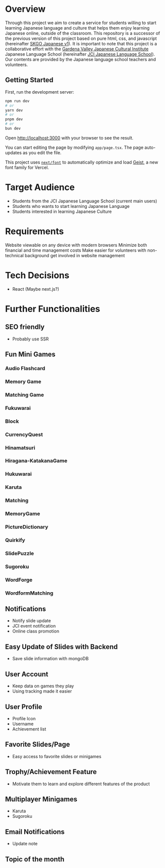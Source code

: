 # Overview

Through this project we aim to create a service for students willing to start learning Japanese language and culture that helps them enjoy learning Japanese online, outside of the classroom. This repository is a successor of the previous version of this project based on pure html, css, and javascript (hereinafter [SKGO Japanese v1](https://skgojapanese.com/)). It is important to note that this project is a collaborative effort with the [Gardena Valley Japanese Cultural Institute](https://www.jci-gardena.org/) Japanese Language School (hereinafter [JCI Japanese Language School](https://www.jci-gardena.org/japanese-language-school.html)). Our contents are provided by the Japanese language school teachers and volunteers.

## Getting Started

First, run the development server:

```bash
npm run dev
# or
yarn dev
# or
pnpm dev
# or
bun dev
```

Open [http://localhost:3000](http://localhost:3000) with your browser to see the result.

You can start editing the page by modifying `app/page.tsx`. The page auto-updates as you edit the file.

This project uses [`next/font`](https://nextjs.org/docs/app/building-your-application/optimizing/fonts) to automatically optimize and load [Geist](https://vercel.com/font), a new font family for Vercel.

# Target Audience

- Students from the JCI Japanese Language School (current main users)
- Students who wants to start learning Japanese Language
- Students interested in learning Japanese Culture

# Requirements

Website viewable on any device with modern browsers
Minimize both financial and time management costs
Make easier for volunteers with non-technical background get involved in website management

# Tech Decisions

- React (Maybe next.js?)

# Further Functionalities

## SEO friendly

- Probably use SSR

## Fun Mini Games

### Audio Flashcard

### Memory Game

### Matching Game

### Fukuwarai

### Block

### CurrencyQuest

### Hinamatsuri

### Hiragana-KatakanaGame

### Hukuwarai

### Karuta

### Matching

### MemoryGame

### PictureDictionary

### Quirkify

### SlidePuzzle

### Sugoroku

### WordForge

### WordformMatching

## Notifications

- Notify slide update
- JCI event notification
- Online class promotion

## Easy Update of Slides with Backend

- Save slide information with mongoDB

## User Account

- Keep data on games they play
- Using tracking made it easier

## User Profile

- Profile Icon
- Username
- Achievement list

## Favorite Slides/Page

- Easy access to favorite slides or minigames

## Trophy/Achievement Feature

- Motivate them to learn and explore different features of the product

## Multiplayer Minigames

- Karuta
- Sugoroku

## Email Notifications

- Update note

## Topic of the month
